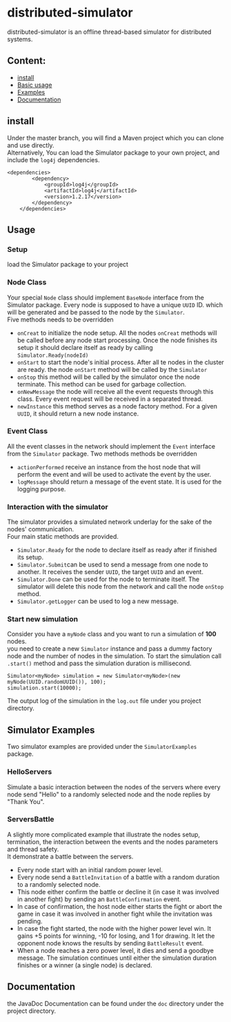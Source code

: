 # distributed-simulator
distributed-simulator is an offline thread-based simulator for distributed systems.

## Content:
- [install](#install)
- [Basic usage](#basic-usage)
- [Examples](#examples)
- [Documentation](#doc)


## install <a name="install"></a>
Under the master branch, you will find a Maven project which you can clone and use directly. <br>
Alternatively, You can load the Simulator package to your own project, and 
include the `log4j` dependencies. <br>

```
<dependencies>
        <dependency>
            <groupId>log4j</groupId>
            <artifactId>log4j</artifactId>
            <version>1.2.17</version>
        </dependency>
    </dependencies>
```
## Usage <a name="basic-usage"></a>
### Setup
 load the Simulator package to your project
### Node Class
Your special `Node` class should implement `BaseNode` interface from the Simulator package. Every node is supposed to have a unique `UUID` ID.
 which will be generated and be passed to the node by the `Simulator`. <br> 
 Five methods needs to be overridden
  - `onCreat` to initialize the node setup. All the nodes `onCreat` methods will be called before any node start processing. 
  Once the node finishes its setup it should declare itself as ready by calling `Simulator.Ready(nodeId)` 
  - `onStart` to start the node's initial process. After all te nodes in the cluster are ready. the node `onStart` method will be called by the `Simulator` 
  - `onStop` this method will be called by the simulator once the node terminate. This method can be used for garbage collection.
  - `onNewMessage` the node will receive all the event requests through this class. Every event request will be received in a separated thread.
  - `newInstance` this method serves as a node factory method. For a given `UUID`, it should return a new node instance.
  
### Event Class
All the event classes in the network should implement the `Event` interface from the `Simulator` package.
Two methods methods be overridden
  - `actionPerformed` receive an instance from the host node that will perform the event and will be used to activate the event by the user.
  - `logMessage` should return a message of the event state. It is used for the logging purpose.
  
### Interaction with the simulator
The simulator provides a simulated network underlay for the sake of the nodes' communication. <br>
Four main static methods are provided.
  - `Simulator.Ready` for the node to declare itself as ready after if finished its setup.
  - `Simulator.Submit`can be used to send a message from one node to another. It receives the sender `UUID`, the target `UUID` and an event. 
  - `Simulator.Done` can be used for the node to terminate itself. The simulator will delete this node from the network and call the node `onStop` method.
  - `Simulator.getLogger` can be used to log a new message.
  
### Start new simulation
Consider you have a `myNode` class and you want to run a simulation of **100** nodes. <br>
you need to create a new `Simulator` instance and pass a dummy factory node and the number of nodes in the simulation. 
To start the simulation call `.start()` method and pass the simulation duration is millisecond.

```
Simulator<myNode> simulation = new Simulator<myNode>(new myNode(UUID.randomUUID()), 100);
simulation.start(10000);
```

The output log of the simulation in the `log.out` file under you project directory.  
  
## Simulator Examples <a name="examples"></a>

Two simulator examples are provided under the `SimulatorExamples` package.  

### HelloServers
Simulate a basic interaction between the nodes of the servers where every 
node send "Hello" to a randomly selected node and the node replies by "Thank You".
### ServersBattle
A slightly more complicated example that illustrate the nodes setup, termination, the interaction between the events and the nodes parameters and thread safety. <br>
It demonstrate a battle between the servers.
- Every node start with an initial random power level. 
- Every node send a `BattleInvitation` of a battle with a random duration to a randomly selected node.
- This node either confirm the battle or decline it (in case it was involved in another fight) by sending an `BattleConfirmation` event.
- In case of confirmation, the host node either starts the fight or abort the game in case it was involved in another fight while the invitation was pending.
- In case the fight started, the node with the higher power level win. It gains +5 points for winning, -10 for losing, and 1 for drawing. 
It let the opponent node knows the results by sending `BattleResult` event.
- When a node reaches a zero power level, it dies and send a goodbye message. 
The simulation continues until either the simulation duration finishes or a winner (a single node) is declared.

## Documentation <a name="doc"></a>
the JavaDoc Documentation can be found under the `doc` directory under the project directory.